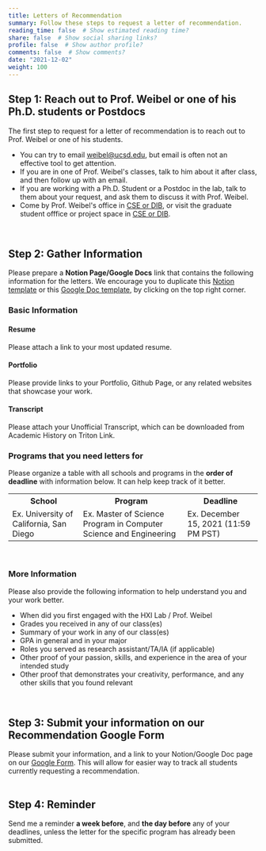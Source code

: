 ```yaml
---
title: Letters of Recommendation
summary: Follow these steps to request a letter of recommendation.
reading_time: false  # Show estimated reading time?
share: false  # Show social sharing links?
profile: false  # Show author profile?
comments: false  # Show comments?
date: "2021-12-02"
weight: 100
---
```


<h2> Step 1: Reach out to Prof. Weibel or one of his Ph.D. students or Postdocs</h2>
The first step to request for a letter of recommendation is to reach out to Prof. Weibel or one of his students.
<ul>
  <li>You can try to email <a href="mailto:weibel@ucsd.edu">weibel@ucsd.edu</a>, but email is often not an effective tool to get attention.</li>
  <li>If you are in one of Prof. Weibel's classes, talk to him about it after class, and then follow up with an email.</li>
  <li>If you are working with a Ph.D. Student or a Postdoc in the lab, talk to them about your request, and ask them to discuss it with Prof. Weibel.</li>
  <li>Come by Prof. Weibel's office in <a target="_new" href="/contact">CSE or DIB</a>, or visit the graduate student offfice or project space in <a target="_new" href="/contact">CSE or DIB</a>.
</ul>
<br>


<h2> Step 2: Gather Information </h2>
Please prepare a <b>Notion Page/Google Docs</b> link that contains the following information for the letters. 
We encourage you to duplicate this <a target="_new" href="https://fortune-bulb-050.notion.site/Template-Your-Name-b60ead3c07c745908ac18e68cd2eba5c">Notion template</a> or this <a target="_new" href="">Google Doc template</a>, by clicking on the top right corner.

<h3> Basic Information </h3>
<h4> Resume </h4>
Please attach a link to your most updated resume. 

<h4> Portfolio </h4>
Please provide links to your Portfolio, Github Page, or any related websites that showcase your work.   

<h4> Transcript </h4>
Please attach your Unofficial Transcript, which can be downloaded from Academic History on Triton Link. 
<br>

<h3> Programs that you need letters for </h3>
Please organize a table with all schools and programs in the <b>order of deadline</b> with information below. It can help keep track of it better. 
<table>
  <tr>
    <th>School</th>
    <th>Program</th>
    <th>Deadline</th>

  </tr>
  <tr>
    <td>Ex. University of California, San Diego </td>
    <td>Ex. Master of Science Program in Computer Science and Engineering </td>
    <td>Ex. December 15, 2021 (11:59 PM PST)</td>
  </tr>
</table>
<br>

<h3> More Information </h3>
Please also provide the following information to help understand you and your work better. 

<ul>
  <li> When did you first engaged with the HXI Lab / Prof. Weibel </li>
  <li> Grades you received in any of our class(es) </li>
  <li> Summary of your work in any of our class(es) </li>
  <li> GPA in general and in your major </li>
  <li> Roles you served as research assistant/TA/IA (if applicable) </li>
  <li> Other proof of your passion, skills, and experience in the area of your intended study </li>
  <li> Other proof that demonstrates your creativity, performance, and any other skills that you found relevant </li>
</ul>
<br>

<h2> Step 3: Submit your information on our Recommendation Google Form </h2>
Please submit your information, and a link to your Notion/Google Doc page on our <a target="_new" href="https://forms.gle/p39umyNZ5ZmbSLfc6">Google Form</a>. This will allow for easier way to track all students currently requesting a recommendation.
<br><br>

<h2> Step 4: Reminder </h2>
Send me a reminder <b>a week before</b>, and <b>the day before</b> any of your deadlines, unless the letter for the specific program has already been submitted. 



